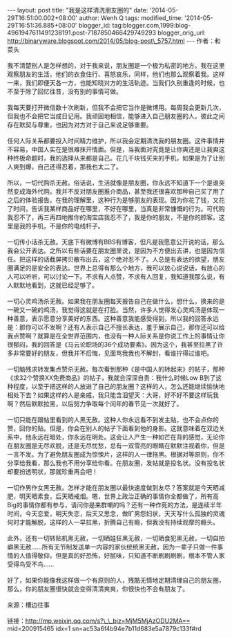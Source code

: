 --- layout: post title: "我是这样清洗朋友圈的" date:
'2014-05-29T16:51:00.002+08:00' author: Wenh Q tags: modified\_time:
'2014-05-29T16:51:36.885+08:00' blogger\_id:
tag:blogger.com,1999:blog-4961947611491238191.post-7187850466429749293
blogger\_orig\_url:
http://binaryware.blogspot.com/2014/05/blog-post\_5757.html ---
作者：和菜头\
\
我不清楚别人是怎样想的，对于我来说，朋友圈是一个极为私密的地方。我在这里观察朋友的生活，他们的衣食住行、喜怒哀乐，同样，他们也那么观察着我。这样一来，我们即便天各一方，也能知晓对方的生活轨迹。当我们久别重逢的时候，也不至于除了回忆往昔，没有别的事情可做。​\
\
​我每天要打开微信数十次刷新，但我不会把它当作是微博用。每周我会更新几次，但我也不会把它当成日记用。我顽固地相信，能够进入自己朋友圈的人，彼此之间存在默契与尊重，也因为对方对于自己来说足够重要。​\
\
​任何人际关系都要投入时间精力维护，所以我会定期清洗我的朋友圈。这件事情并不容易，中国人实在是很难抹开情面。但是，当我面对究竟是让你爽还是让我爽这种终极命题时，我的选择从来都是自己。花几千块钱买来的手机，如果是为了让别人爽到爆，自己还得忍着，那我也太二了。​\
\
​所以，一切代购杀无赦。俗话说，生活就像是朋友圈，你永远不知道下一个是谁突然变成海外代购。我并不反对朋友圈推介商品，甚至我还很喜欢那种自己买了用了之后的体验报告。在我的理解里，这种行为是够朋友的表现。因为你花了钱，又花了时间，告诉我某样商品好在哪里，不好在哪里，当真是非常慷慨的行为。可代购我忍不了，再三再四地推你的淘宝店我忍不了，我是你的朋友，不是你的顾客。这里是我的手机，不是你的电线杆子。​\
\
​一切传小话杀无赦。天底下有微博有BBS有博客，但凡是我愿意公开说的话，那么我会公开表达。之所以有些话要在朋友圈里说，是因为不方便出去讲，也是因为信任。把这样的话截屏拷贝散布出去，这个绝对忍不了。人总是有表达的欲望，朋友圈满足的是安全的表达。世界上总得有那么个地方，我可以放心说说话，有放心的人可以听听，可以讨论一下。不求有人点赞，不求有人回复，我知道我那么说，有人默默地看到，这就已经足够了。​\
\
​一切心灵鸡汤杀无赦。如果我在朋友圈每天报告自己在做什么，想什么，换来的是一碗又一碗的鸡汤，我觉得这就是在打脸。当然，许多人觉得发心灵鸡汤是体现一种善意，表示愿意分享美好的东西。这种善意我能感受得到，所以我的回答永远是：那你可以不发啊？还有人表示自己不擅长表达，羞于展示自己，那你还可以给我点赞啊？就算是在全世界范围内，也没有一种人际关系是你说工作上的事情让你很郁闷，我的回答是《马云论职场的36个成功要素》。因为这个，我甚至拉黑了许多非常要好的朋友，但我并不后悔，见面骂我我也不解封，看谁拧得过谁吧。​\
\
​一切脑残求转发集点赞杀无赦。每次看到那种《是中国人的转起来》的帖子，那种《求32个赞换XX免费商品》的帖子，我就会深深自责：我什么时候Low
B到了这种程度，以至于把这样的人放进了自己的朋友圈？这样的人，怎么还能继续愉快地相处下去？如果这样的人是亲戚，我只能含泪望天：大哥，好不好不要这样玩我啊？然后默默拉黑，以后努力争取每个闰年的春节见一次就好了。​\
\
​一切只能在跟帖里看到的人黑无赦。这种人你永远看不到发主贴，也不会点你的赞，回你的贴。但是，你会在别人的帖子下面看到他的身影。这就意味着在双边关系中，他永远在暗处，你永远在明处。这会让人产生一种如芒在背的感觉，无论你在朋友圈是无尽欢脱，还是无尽忧愁，总有一双雪亮的眼睛在默默注视着你，但是一言不发。为了避免朋友圈成为惊悚片，这样的人一律拖黑。根据对等原则，你不分享给我看，那么我也不用分享给你看。在朋友圈，发帖就是投名状。没有投名状却要扮透明状，那就珍重再会吧！​\
\
​一切作男作女黑无赦。怎样才能在朋友圈以最快速度做到友尽？答案就是今天晒减肥，明天晒素食，后天晒戒烟。嗯，世界上政治正确的事情你全都做了，所有高Big的事情你都有参与，请问你是来群嘲的吗？还有一种作死的方法，是连续半年时间，今天恋爱，明天失恋，后天又思念，做旷男怨妇状，天天写什么孤独的灵魂何时才能解脱，这样的人一早拉黑，折腾自己有瘾，但我没有持续观摩的瘾头。​\
\
​此外，还有一切转贴机黑无赦，一切晒娃狂黑无赦，一切晒食犯黑无赦，一切自拍癖黑无赦……所有无节制发送单一内容的家伙统统黑无赦，因为一辈子只做一件事情的人值得敬仰，但是真的好恐怖，好腻味，只知道不断刷刷刷刷，根本不管人家受得鸟受不鸟……​\
\
​好了，如果你能像我这样做一个有原则的人，残酷无情地定期清理自己的朋友圈，那么，你的朋友圈很快就会变得清清爽爽，你很快也不会有朋友了。​\
\
来源：槽边往事\
\
链接：http://mp.weixin.qq.com/s?\_\_biz=MjM5MjAzODU2MA== mid=200915465
idx=1 sn=ac53a6f4b94e7b11d683e5a7879c133f\#rd
